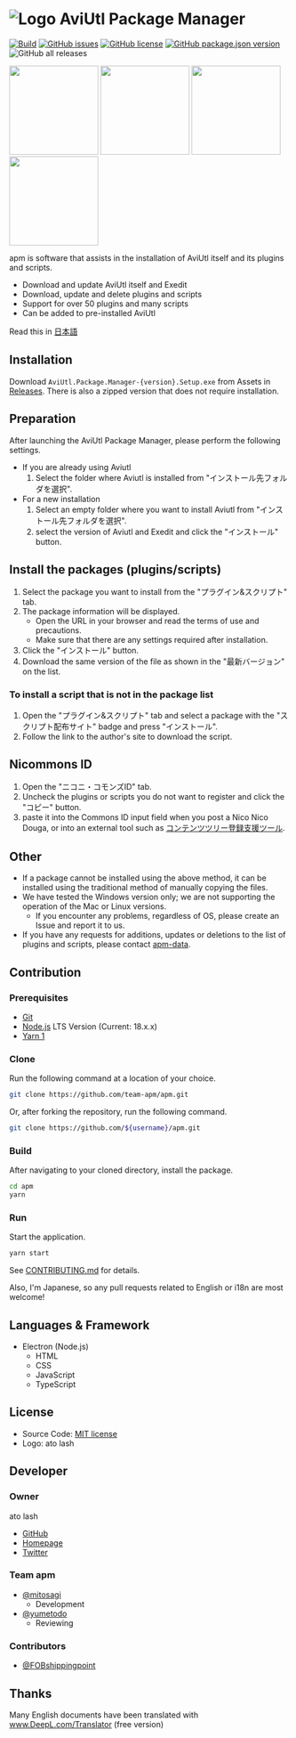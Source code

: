 # ![Logo](./icon/apm32.png) AviUtl Package Manager

[![Build](https://github.com/team-apm/apm/actions/workflows/build.yml/badge.svg)](https://github.com/team-apm/apm/actions/workflows/build.yml)
[![GitHub issues](https://img.shields.io/github/issues/team-apm/apm)](https://github.com/team-apm/apm/issues)
[![GitHub license](https://img.shields.io/github/license/team-apm/apm)](https://github.com/team-apm/apm/blob/main/LICENSE)
[![GitHub package.json version](https://img.shields.io/github/package-json/v/team-apm/apm)](https://github.com/team-apm/apm/releases/latest)
![GitHub all releases](https://img.shields.io/github/downloads/team-apm/apm/total)

<p>
  <img src="./docs/images/tab1.png" width="160" />
  <img src="./docs/images/tab2.png" width="160" />
  <img src="./docs/images/tab1dark.png" width="160" />
  <img src="./docs/images/tab2dark.png" width="160" />
</p>

apm is software that assists in the installation of AviUtl itself and its plugins and scripts.

- Download and update AviUtl itself and Exedit
- Download, update and delete plugins and scripts
- Support for over 50 plugins and many scripts
- Can be added to pre-installed AviUtl

Read this in [日本語](./README.md)

## Installation

Download `AviUtl.Package.Manager-{version}.Setup.exe` from Assets in [Releases](https://github.com/team-apm/apm/releases/latest). There is also a zipped version that does not require installation.

## Preparation

After launching the AviUtl Package Manager, please perform the following settings.

- If you are already using Aviutl
  1. Select the folder where Aviutl is installed from "インストール先フォルダを選択".
- For a new installation
  1. Select an empty folder where you want to install Aviutl from "インストール先フォルダを選択".
  2. select the version of Aviutl and Exedit and click the "インストール" button.

## Install the packages (plugins/scripts)

1. Select the package you want to install from the "プラグイン&スクリプト" tab.
2. The package information will be displayed.
   - Open the URL in your browser and read the terms of use and precautions.
   - Make sure that there are any settings required after installation.
3. Click the "インストール" button.
4. Download the same version of the file as shown in the "最新バージョン" on the list.

### To install a script that is not in the package list

1. Open the "プラグイン&スクリプト" tab and select a package with the "スクリプト配布サイト" badge and press "インストール".
2. Follow the link to the author's site to download the script.

## Nicommons ID

1. Open the "ニコニ・コモンズID" tab.
2. Uncheck the plugins or scripts you do not want to register and click the "コピー" button.
3. paste it into the Commons ID input field when you post a Nico Nico Douga, or into an external tool such as [コンテンツツリー登録支援ツール](https://textblog.minibird.jp/twitter/#contents-tree).

## Other

- If a package cannot be installed using the above method, it can be installed using the traditional method of manually copying the files.
- We have tested the Windows version only; we are not supporting the operation of the Mac or Linux versions.
  - If you encounter any problems, regardless of OS, please create an Issue and report it to us.
- If you have any requests for additions, updates or deletions to the list of plugins and scripts, please contact [apm-data](https://github.com/team-apm/apm-data/issues).

## Contribution

### Prerequisites

- [Git](https://git-scm.com/)
- [Node.js](https://nodejs.org/) LTS Version (Current: 18.x.x)
- [Yarn 1](https://classic.yarnpkg.com/)

### Clone

Run the following command at a location of your choice.

```bash
git clone https://github.com/team-apm/apm.git
```

Or, after forking the repository, run the following command.

```bash
git clone https://github.com/${username}/apm.git
```

### Build

After navigating to your cloned directory, install the package.

```bash
cd apm
yarn
```

### Run

Start the application.

```bash
yarn start
```

See [CONTRIBUTING.md](./CONTRIBUTING.md) for details.

Also, I'm Japanese, so any pull requests related to English or i18n are most welcome!

## Languages & Framework

- Electron (Node.js)
  - HTML
  - CSS
  - JavaScript
  - TypeScript

## License

- Source Code: [MIT license](./LICENSE)
- Logo: ato lash

## Developer

### Owner

ato lash

- [GitHub](https://github.com/hal-shu-sato)
- [Homepage](http://halshusato.starfree.jp/)
- [Twitter](https://twitter.com/hal_shu_sato)

### Team apm

- [@mitosagi](https://github.com/mitosagi)
  - Development
- [@yumetodo](https://github.com/yumetodo)
  - Reviewing

### Contributors

- [@FOBshippingpoint](https://github.com/FOBshippingpoint)

## Thanks

Many English documents have been translated with www.DeepL.com/Translator (free version)
